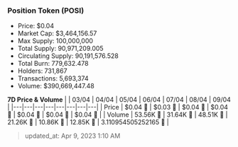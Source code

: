 
  ### Position Token (POSI)
  - Price: $0.04
  - Market Cap: $3,464,156.57
  - Max Supply: 100,000,000
  - Total Supply: 90,971,209.005
  - Circulating Supply: 90,191,576.528
  - Total Burn: 779,632.478
  - Holders: 731,867
  - Transactions: 5,693,374
  - Volume: $390,669,447.48

  **7D Price & Volume**
  | | 03&#x2F;04 | 04&#x2F;04 | 05&#x2F;04 | 06&#x2F;04 | 07&#x2F;04 | 08&#x2F;04 | 09&#x2F;04 |
  |---|---|---|---|---|---|---|---|
  | Price | $0.04 🔻 | $0.03 🔻 | $0.04 🚀 | $0.04 🚀 | $0.04 🔻 | $0.04 🔻 | $0.04 🔻 |
  | Volume | 53.56K 🚀 | 31.64K 🔻 | 48.51K 🚀 | 21.26K 🔻 | 10.86K 🔻 | 12.85K 🚀 | 3.110954505252165 🔻 |

  > updated_at: Apr 9, 2023 1:10 AM
